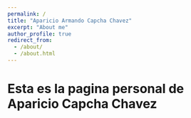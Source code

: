 ```yaml
---
permalink: /
title: "Aparicio Armando Capcha Chavez"
excerpt: "About me"
author_profile: true
redirect_from: 
  - /about/
  - /about.html
---
```


Esta es la pagina personal de Aparicio Capcha Chavez
======

